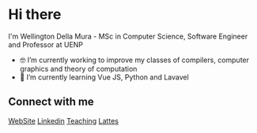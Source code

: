 # Hi there

I'm Wellington Della Mura - MSc in Computer Science, Software Engineer and Professor at UENP

- 🤓 I’m currently working to improve my classes of compilers, computer graphics and theory of computation
- 🌱 I’m currently learning Vue JS, Python and Lavavel


## Connect with me
[WebSite](http://www.della-mura.com.br)
[Linkedin](http://linkedin.com/wellingtondellamura)
[Teaching](http://cct.uenp.edu.br/wellington)
[Lattes](http://lattes.cnpq.br/0689979338493277)
